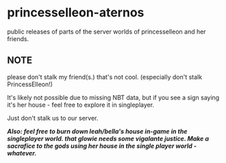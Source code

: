 # princesselleon-aternos
public releases of parts of the server worlds of princesselleon and her friends.

## NOTE
please don't stalk my friend(s.) that's not cool. (especially don't stalk PrincessElleon!)

It's likely not possible due to missing NBT data, but if you see a sign saying it's her house - feel free to explore it in singleplayer.

Just don't stalk us to our server.

***Also: feel free to burn down leah/bella's house in-game in the singleplayer world. that glowie needs some vigalante justice. Make a sacrafice to the gods using her house in the single player world - whatever.***
